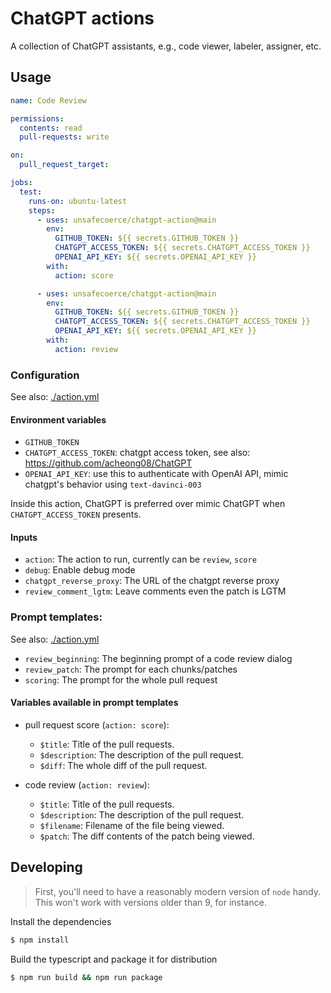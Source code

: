 # ChatGPT actions

A collection of ChatGPT assistants, e.g., code viewer, labeler, assigner, etc.

## Usage

```yaml
name: Code Review

permissions:
  contents: read
  pull-requests: write

on:
  pull_request_target:

jobs:
  test:
    runs-on: ubuntu-latest
    steps:
      - uses: unsafecoerce/chatgpt-action@main
        env:
          GITHUB_TOKEN: ${{ secrets.GITHUB_TOKEN }}
          CHATGPT_ACCESS_TOKEN: ${{ secrets.CHATGPT_ACCESS_TOKEN }}
          OPENAI_API_KEY: ${{ secrets.OPENAI_API_KEY }}
        with:
          action: score

      - uses: unsafecoerce/chatgpt-action@main
        env:
          GITHUB_TOKEN: ${{ secrets.GITHUB_TOKEN }}
          CHATGPT_ACCESS_TOKEN: ${{ secrets.CHATGPT_ACCESS_TOKEN }}
          OPENAI_API_KEY: ${{ secrets.OPENAI_API_KEY }}
        with:
          action: review
```

### Configuration

See also: [./action.yml](./action.yml)

#### Environment variables

- `GITHUB_TOKEN`
- `CHATGPT_ACCESS_TOKEN`: chatgpt access token, see also: https://github.com/acheong08/ChatGPT
- `OPENAI_API_KEY`: use this to authenticate with OpenAI API, mimic chatgpt's behavior using `text-davinci-003`

Inside this action, ChatGPT is preferred over mimic ChatGPT when `CHATGPT_ACCESS_TOKEN` presents.

#### Inputs

- `action`: The action to run, currently can be `review`, `score`
- `debug`: Enable debug mode
- `chatgpt_reverse_proxy`: The URL of the chatgpt reverse proxy
- `review_comment_lgtm`: Leave comments even the patch is LGTM

### Prompt templates:

See also: [./action.yml](./action.yml)

- `review_beginning`: The beginning prompt of a code review dialog
- `review_patch`: The prompt for each chunks/patches
- `scoring`: The prompt for the whole pull request

#### Variables available in prompt templates

- pull request score (`action: score`):

  - `$title`: Title of the pull requests.
  - `$description`: The description of the pull request.
  - `$diff`: The whole diff of the pull request.

- code review (`action: review`):

  - `$title`: Title of the pull requests.
  - `$description`: The description of the pull request.
  - `$filename`: Filename of the file being viewed.
  - `$patch`: The diff contents of the patch being viewed.

## Developing

> First, you'll need to have a reasonably modern version of `node` handy. This won't work with versions older than 9, for instance.

Install the dependencies

```bash
$ npm install
```

Build the typescript and package it for distribution

```bash
$ npm run build && npm run package
```
